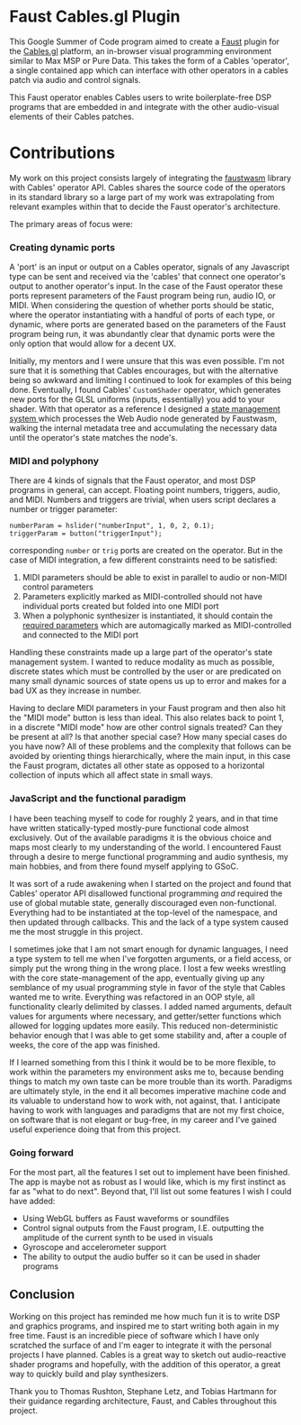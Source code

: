 # Faust Cables.gl Plugin

This Google Summer of Code program aimed to create a [Faust](https://faust.grame.fr) plugin for the [Cables.gl](https://cables.gl) platform, an in-browser visual programming environment similar to Max MSP or Pure Data. 
This takes the form of a Cables 'operator', a single contained app which can interface with other operators in a cables patch via audio and control signals.

This Faust operator enables Cables users to write boilerplate-free DSP programs that are embedded in and integrate with the other audio-visual elements of their Cables patches.

# Contributions 

My work on this project consists largely of integrating the [faustwasm](https://github.com/grame-cncm/faustwasm) library with Cables' operator API. Cables shares the source code of the operators in its standard library so a large part of my work was extrapolating from relevant examples within that to decide the Faust operator's architecture.

The primary areas of focus were:
  
### Creating dynamic ports

A 'port' is an input or output on a Cables operator, signals of any Javascript type can be sent and received via the 'cables' that connect one operator's output to another operator's input. 
In the case of the Faust operator these ports represent parameters of the Faust program being run, audio IO, or MIDI. When considering the question of whether ports should be static, where the operator instantiating with a handful of ports of each type, or dynamic, where ports are generated based on the parameters of the Faust program being run, it was abundantly clear that dynamic ports were the only option that would allow for a decent UX.

Initially, my mentors and I were unsure that this was even possible. I'm not sure that it is something that Cables encourages, but with the alternative being so awkward and limiting I continued to look for examples of this being done. Eventually, I found Cables' `CustomShader` operator, which generates new ports for the GLSL uniforms (inputs, essentially) you add to your shader. With that operator as a reference I designed a [state management system ](../main/src/porthandler.js) which processes the Web Audio node generated by Faustwasm, walking the internal metadata tree and accumulating the necessary data until the operator's state matches the node's.

### MIDI and polyphony

There are 4 kinds of signals that the Faust operator, and most DSP programs in general, can accept. Floating point numbers, triggers, audio, and MIDI. Numbers and triggers are trivial, when users script declares a number or trigger parameter: 

```dsp 
numberParam = hslider("numberInput", 1, 0, 2, 0.1);
triggerParam = button("triggerInput");
```

corresponding `number` or `trig` ports are created on the operator. But in the case of MIDI integration, a few different constraints need to be satisfied:

1. MIDI parameters should be able to exist in parallel to audio or non-MIDI control parameters 
2. Parameters explicitly marked as MIDI-controlled should not have individual ports created but folded into one MIDI port 
3. When a polyphonic synthesizer is instantiated, it should contain the [required parameters](https://faustdoc.grame.fr/manual/midi/#standard-polyphony-parameters) which are automagically marked as MIDI-controlled and connected to the MIDI port 

Handling these constraints made up a large part of the operator's state management system. I wanted to reduce modality as much as possible, discrete states which must be controlled by the user or are predicated on many small dynamic sources of state opens us up to error and makes for a bad UX as they increase in number.

Having to declare MIDI parameters in your Faust program and then also hit the "MIDI mode" button is less than ideal. This also relates back to point 1, in a discrete "MIDI mode" how are other control signals treated? Can they be present at all? Is that another special case? How many special cases do you have now? All of these problems and the complexity that follows can be avoided by orienting things hierarchically, where the main input, in this case the Faust program, dictates all other state as opposed to a horizontal collection of inputs which all affect state in small ways.

### JavaScript and the functional paradigm

I have been teaching myself to code for roughly 2 years, and in that time have written statically-typed mostly-pure functional code almost exclusively. Out of the available paradigms it is the obvious choice and maps most clearly to my understanding of the world. I encountered Faust through a desire to merge functional programming and audio synthesis, my main hobbies, and from there found myself applying to GSoC. 

It was sort of a rude awakening when I started on the project and found that Cables' operator API disallowed functional programming *and* required the use of global mutable state, generally discouraged even non-functional. Everything had to be instantiated at the top-level of the namespace, and then updated through callbacks. This and the lack of a type system caused me the most struggle in this project.

I sometimes joke that I am not smart enough for dynamic languages, I need a type system to tell me when I've forgotten arguments, or a field access, or simply put the wrong thing in the wrong place. I lost a few weeks wrestling with the core state-management of the app, eventually giving up any semblance of my usual programming style in favor of the style that Cables wanted me to write. Everything was refactored in an OOP style, all functionality clearly delimited by classes. I added named arguments, default values for arguments where necessary, and getter/setter functions which allowed for logging updates more easily. This reduced non-deterministic behavior enough that I was able to get some stability and, after a couple of weeks, the core of the app was finished. 

If I learned something from this I think it would be to be more flexible, to work within the parameters my environment asks me to, because bending things to match my own taste can be more trouble than its worth. Paradigms are ultimately style, in the end it all becomes imperative machine code and its valuable to understand how to work with, not against, that. I anticipate having to work with languages and paradigms that are not my first choice, on software that is not elegant or bug-free, in my career and I've gained useful experience doing that from this project.

### Going forward

For the most part, all the features I set out to implement have been finished. The app is maybe not as robust as I would like, which is my first instinct as far as "what to do next". Beyond that, I'll list out some features I wish I could have added: 

- Using WebGL buffers as Faust waveforms or soundfiles
- Control signal outputs from the Faust program, I.E. outputting the amplitude of the current synth to be used in visuals
- Gyroscope and accelerometer support 
- The ability to output the audio buffer so it can be used in shader programs

## Conclusion

Working on this project has reminded me how much fun it is to write DSP and graphics programs, and inspired me to start writing both again in my free time. Faust is an incredible piece of software which I have only scratched the surface of and I'm eager to integrate it with the personal projects I have planned. Cables is a great way to sketch out audio-reactive shader programs and hopefully, with the addition of this operator, a great way to quickly build and play synthesizers. 

Thank you to Thomas Rushton, Stephane Letz, and Tobias Hartmann for their guidance regarding architecture, Faust, and Cables throughout this project.

